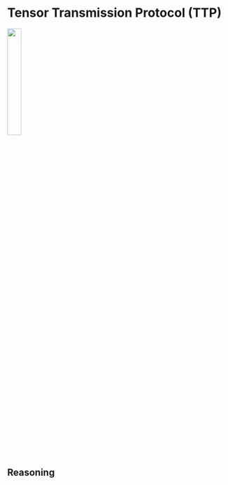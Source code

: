 # Tensor Transmission Protocol (TTP)
<img src="https://storage.googleapis.com/ttp-static/ttp_transparent.png" width="25%">

## Reasoning
